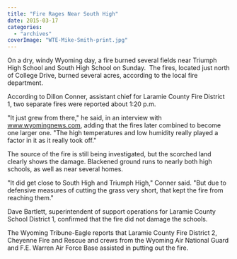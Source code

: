 ```yaml
---
title: "Fire Rages Near South High"
date: 2015-03-17
categories: 
  - "archives"
coverImage: "WTE-Mike-Smith-print.jpg"
---
```


On a dry, windy Wyoming day, a fire burned several fields near Triumph High School and South High School on Sunday.  The fires, located just north of College Drive, burned several acres, according to the local fire department.

According to Dillon Conner, assistant chief for Laramie County Fire District 1, two separate fires were reported about 1:20 p.m.

"It just grew from there," he said, in an interview with www.wyomingnews.com, adding that the fires later combined to become one larger one. "The high temperatures and low humidity really played a factor in it as it really took off."

The source of the fire is still being investigated, but the scorched land clearly shows the damage. Blackened ground runs to nearly both high schools, as well as near several homes.

"It did get close to South High and Triumph High," Conner said. "But due to defensive measures of cutting the grass very short, that kept the fire from reaching them."

Dave Bartlett, superintendent of support operations for Laramie County School District 1, confirmed that the fire did not damage the schools.

The Wyoming Tribune-Eagle reports that Laramie County Fire District 2, Cheyenne Fire and Rescue and crews from the Wyoming Air National Guard and F.E. Warren Air Force Base assisted in putting out the fire.
